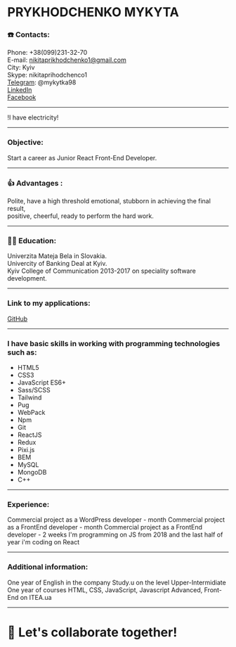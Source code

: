 # PRYKHODCHENKO MYKYTA
  
### ☎️ Contacts:  
  
Phone:     +38(099)231-32-70  
E-mail:    nikitaprikhodchenko1@gmail.com  
City:      Kyiv  
Skype:     nikitaprihodchenco1  
[Telegram](https://t.me/mykytka98): @mykytka98  
[LinkedIn](https://www.linkedin.com/in/mykytaprykhodchenko)  
[Facebook](https://facebook.com/mykyta.prykhodchenko)  

* * *   

!I have electricity!

* * *   

### Objective:  
  
Start a career as Junior React Front-End Developer.  

* * *   

### 👍 Advantages :  
  
Polite, have a high threshold emotional, stubborn in achieving the final result,  
positive, cheerful, ready to perform the hard work.  

* * *   

### 👨‍🎓 Education:  
  
Univerzita Mateja Bela in Slovakia.  
Univercity of Banking Deal at Kyiv.  
Kyiv College of Communication 2013-2017 on speciality software development.  

* * *   

### Link to my applications:  
  
[GitHub](https://github.com/prykhodchenkomykyta)  

* * *   

### I have basic skills in working with programming technologies such as:  
  
* HTML5  
* CSS3  
* JavaScript ES6+  
* Sass/SCSS  
* Tailwind  
* Pug  
* WebPack  
* Npm  
* Git  
* ReactJS  
* Redux  
* Pixi.js  
* BEM  
* MySQL  
* MongoDB  
* С++  

* * *   

### Experience:  
  
Commercial project as a WordPress developer - month
Commercial project as a FrontEnd developer - month
Commercial project as a FrontEnd developer - 2 weeks
I'm programming on JS from 2018 and the last half of year i'm coding on React

* * *   

### Additional information:  
  
One year of English in the company Study.u on the level Upper-Intermidiate  
One year of courses HTML, CSS, JavaScript, Javascript Advanced, Front-End on ITEA.ua

* * *   

# 🤝 Let's collaborate together!
